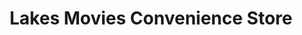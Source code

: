 ---
title: "Lakes Movies Convenience Store"
url: /kendal/lakes-movies-convenience-store/
shop: convenience
---
